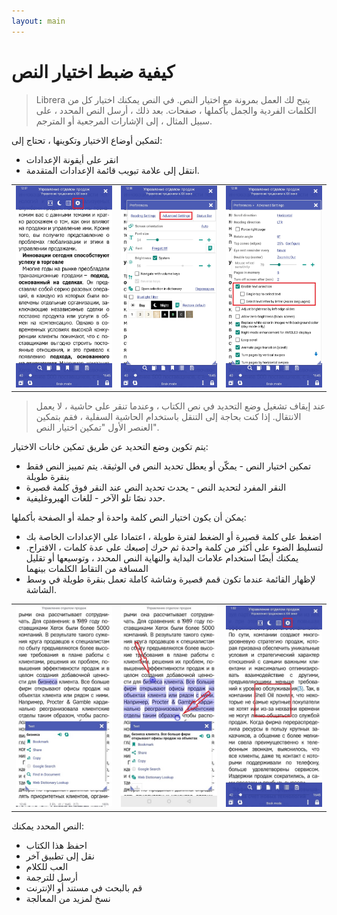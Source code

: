 ```yaml
---
layout: main
---
```


# كيفية ضبط اختيار النص

> Librera يتيح لك العمل بمرونة مع اختيار النص. في النص يمكنك اختيار كل من الكلمات الفردية والجمل بأكملها ، صفحات.
بعد ذلك ، أرسل النص المحدد ، على سبيل المثال ، إلى الإشارات المرجعية أو المترجم.

لتمكين أوضاع الاختيار وتكوينها ، تحتاج إلى:
* انقر على أيقونة الإعدادات
* انتقل إلى علامة تبويب قائمة الإعدادات المتقدمة.


||||
|-|-|-|
|![](1.jpg)|![](2.jpg)|![](3.jpg)|

> عند إيقاف تشغيل وضع التحديد في نص الكتاب ، وعندما تنقر على حاشية ، لا يعمل الانتقال. إذا كنت بحاجة إلى التنقل باستخدام الحاشية السفلية ، فقم بتمكين العنصر الأول &quot;تمكين اختيار النص&quot;.

يتم تكوين وضع التحديد عن طريق تمكين خانات الاختيار:
* تمكين اختيار النص - يمكّن أو يعطل تحديد النص في الوثيقة. يتم تمييز النص فقط بنقرة طويلة
* النقر المفرد لتحديد النص - يحدث تحديد النص عند النقر فوق كلمة قصيرة
* حدد نصًا تلو الآخر - للغات الهيروغليفية.

يمكن أن يكون اختيار النص كلمة واحدة أو جملة أو الصفحة بأكملها:
* اضغط على كلمة قصيرة أو الضغط لفترة طويلة ، اعتمادا على الإعدادات الخاصة بك
* لتسليط الضوء على أكثر من كلمة واحدة ثم حرك إصبعك على عدة كلمات ، الاقتراح. يمكنك أيضًا استخدام علامات البداية والنهاية
النص المحدد ، وتوسيعها أو تقليل المسافة من التقاط الكلمات بينهما
* لإظهار القائمة عندما تكون قمم قصيرة وشاشة كاملة تعمل بنقرة طويلة في وسط الشاشة.

||||
|-|-|-|
|![](4.jpg)|![](5.jpg)|![](6.jpg)|

النص المحدد يمكنك:
* احفظ هذا الكتاب
* نقل إلى تطبيق آخر
* العب للكلام
* أرسل للترجمة
* قم بالبحث في مستند أو الإنترنت
* نسخ لمزيد من المعالجة

